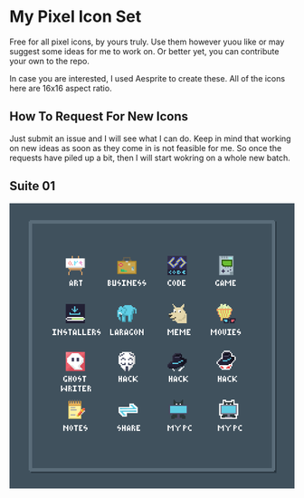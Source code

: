 # My Pixel Icon Set

Free for all pixel icons, by yours truly. Use them however yuou like or may suggest some ideas for me to work on. Or better yet, you can contribute your own to the repo.

In case you are interested, I used Aesprite to create these. All of the icons here are 16x16 aspect ratio.

## How To Request For New Icons

Just submit an issue and I will see what I can do. Keep in mind that working on new ideas as soon as they come in is not feasible for me. So once the requests have piled up a bit,  then I will start wokring on a whole new batch.

## Suite 01

![suite 01](./docs/showcase-01.png)